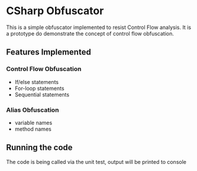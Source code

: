 ﻿# CSharp Obfuscator
This is a simple obfuscator implemented to resist Control Flow analysis. It is a prototype do demonstrate the concept of control flow obfuscation.

## Features Implemented
### Control Flow Obfuscation
  - If/else statements
  - For-loop statements
  - Sequential statements
 
### Alias Obfuscation
  - variable names
  - method names

## Running the code
The code is being called via the unit test, output will be printed to console
